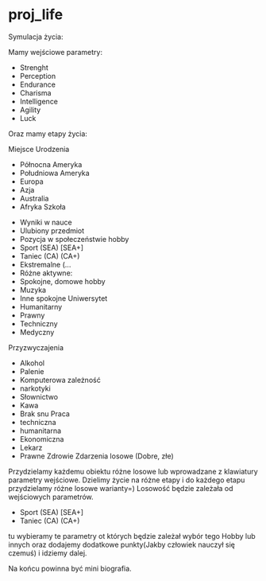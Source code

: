 # proj_life
Symulacja życia:

Mamy wejściowe parametry:
- Strenght
- Perception
- Endurance 
- Charisma
- Intelligence 
- Agility
- Luck

Oraz mamy etapy życia:

Miejsce Urodzenia 
- Północna Ameryka
- Południowa Ameryka
- Europa
- Azja
- Australia
- Afryka
Szkoła
* Wyniki w nauce
* Ulubiony przedmiot
* Pozycja w społeczeństwie
hobby
* Sport (SEA) [SEA+]
* Taniec (CA) (CA+)
* Ekstremalne (...
* Różne aktywne:
* Spokojne, domowe hobby
* Muzyka
* Inne spokojne
Uniwersytet 
* Humanitarny
* Prawny
* Techniczny
* Medyczny 

Przyzwyczajenia
* Alkohol
* Palenie
* Komputerowa zależność
* narkotyki
* Słownictwo
* Kawa
* Brak snu
Praca
* techniczna
* humanitarna
* Ekonomiczna
* Lekarz
* Prawne
Zdrowie
Zdarzenia losowe (Dobre, złe)

Przydzielamy każdemu obiektu różne losowe lub wprowadzane z klawiatury parametry wejściowe.
Dzielimy życie na różne etapy i do każdego etapu przydzielamy różne losowe warianty=)
Losowość będzie zależała od wejściowych parametrów.

* Sport (SEA) [SEA+]
* Taniec (CA) (CA+)

tu wybieramy te parametry ot których będzie zależał wybór tego Hobby lub innych oraz dodajemy dodatkowe punkty(Jakby człowiek nauczył się czemuś) i idziemy dalej.

Na końcu powinna być mini biografia.
